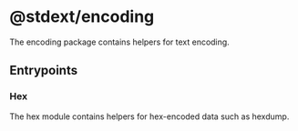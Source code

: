 # @stdext/encoding

The encoding package contains helpers for text encoding.

## Entrypoints

### Hex

The hex module contains helpers for hex-encoded data such as hexdump.

